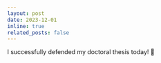 ```yaml
---
layout: post
date: 2023-12-01
inline: true
related_posts: false
---
```


I successfully defended my doctoral thesis today! 🥳
